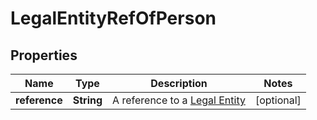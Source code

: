 # LegalEntityRefOfPerson

## Properties
Name | Type | Description | Notes
------------ | ------------- | ------------- | -------------
**reference** | **String** | A reference to a [Legal Entity](#legalentity) |  [optional]
